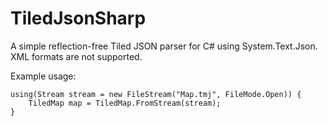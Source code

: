 # TiledJsonSharp

A simple reflection-free Tiled JSON parser for C# using System.Text.Json.
XML formats are not supported.

Example usage:

```
using(Stream stream = new FileStream("Map.tmj", FileMode.Open)) {
    TiledMap map = TiledMap.FromStream(stream);
}
```
